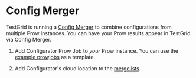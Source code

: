 # Config Merger

TestGrid is running a [Config Merger](https://github.com/GoogleCloudPlatform/testgrid/tree/master/cmd/config_merger)
to combine
configurations from multiple Prow instances. You can have your Prow results
appear in TestGrid via Config Merger.

1. Add Configurator Prow Job to _your_ Prow instance. You can use the
[example prowjobs](./config-merger-prowjob-example.yaml) as a template.

2. Add Configurator's cloud location to the [mergelists](/config/mergelists).
